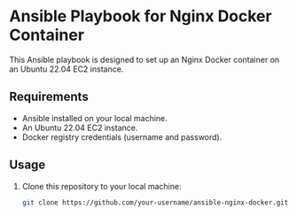# Ansible Playbook for Nginx Docker Container

This Ansible playbook is designed to set up an Nginx Docker container on an Ubuntu 22.04 EC2 instance.

## Requirements

- Ansible installed on your local machine.
- An Ubuntu 22.04 EC2 instance.
- Docker registry credentials (username and password).

## Usage

1. Clone this repository to your local machine:

   ```bash
   git clone https://github.com/your-username/ansible-nginx-docker.git
